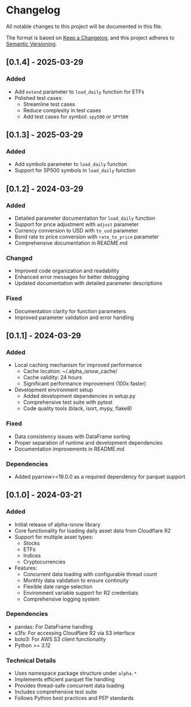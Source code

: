 # Changelog

All notable changes to this project will be documented in this file.

The format is based on [Keep a Changelog](https://keepachangelog.com/en/1.0.0/),
and this project adheres to [Semantic Versioning](https://semver.org/spec/v2.0.0.html).

## [0.1.4] - 2025-03-29

### Added
- Add `extend` parameter to `load_daily` function for ETFs
- Polished test cases:
	- Streamline test cases
	- Reduce complexity in test cases
	- Add test cases for symbol: `spy500` or `SPY500`

## [0.1.3] - 2025-03-29

### Added
- Add symbols parameter to `load_daily` function
- Support for SP500 symbols in `load_daily` function

## [0.1.2] - 2024-03-29

### Added
- Detailed parameter documentation for `load_daily` function
- Support for price adjustment with `adjust` parameter
- Currency conversion to USD with `to_usd` parameter
- Bond rate to price conversion with `rate_to_price` parameter
- Comprehensive documentation in README.md

### Changed
- Improved code organization and readability
- Enhanced error messages for better debugging
- Updated documentation with detailed parameter descriptions

### Fixed
- Documentation clarity for function parameters
- Improved parameter validation and error handling

## [0.1.1] - 2024-03-29

### Added
- Local caching mechanism for improved performance
  - Cache location: ~/.alpha_isnow_cache/
  - Cache validity: 24 hours
  - Significant performance improvement (100x faster)
- Development environment setup
  - Added development dependencies in setup.py
  - Comprehensive test suite with pytest
  - Code quality tools (black, isort, mypy, flake8)

### Fixed
- Data consistency issues with DataFrame sorting
- Proper separation of runtime and development dependencies
- Documentation improvements in README.md

### Dependencies
- Added pyarrow>=19.0.0 as a required dependency for parquet support

## [0.1.0] - 2024-03-21

### Added
- Initial release of alpha-isnow library
- Core functionality for loading daily asset data from Cloudflare R2
- Support for multiple asset types:
  - Stocks
  - ETFs
  - Indices
  - Cryptocurrencies
- Features:
  - Concurrent data loading with configurable thread count
  - Monthly data validation to ensure continuity
  - Flexible date range selection
  - Environment variable support for R2 credentials
  - Comprehensive logging system

### Dependencies
- pandas: For DataFrame handling
- s3fs: For accessing Cloudflare R2 via S3 interface
- boto3: For AWS S3 client functionality
- Python >= 3.12

### Technical Details
- Uses namespace package structure under `alpha.*`
- Implements efficient parquet file handling
- Provides thread-safe concurrent data loading
- Includes comprehensive test suite
- Follows Python best practices and PEP standards 